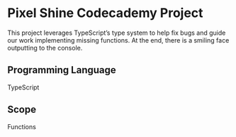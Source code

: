 # Pixel Shine Codecademy Project

This project leverages TypeScript’s type system to help fix bugs and guide our work implementing missing functions. At the end, there is a smiling face outputting to the console.

## Programming Language

TypeScript

## Scope

Functions
